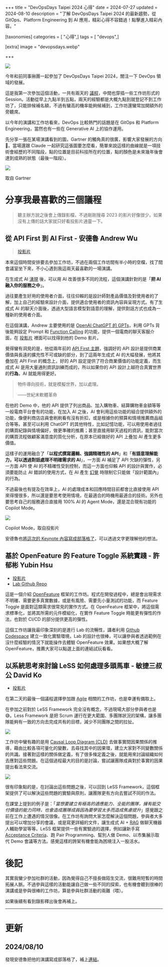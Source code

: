 +++
title = "DevOpsDays Taipei 2024 心得"
date = 2024-07-27
updated = 2024-08-10
description = "了解 DevOpsDays Taipei 2024 的最新趨勢，從 GitOps、Platform Engineering 到 AI 應用，精彩心得不容錯過！點擊進入精彩內容。"

[taxonomies]
categories = [ "心得",]
tags = [ "devops",]

[extra]
image = "devopsdays.webp"

+++

![](devopsdays.webp)

今年和前同事揪團一起參加了 DevOpsDays Taipei 2024，關注一下 DevOps 領域的發展。

這是我第一次參加這個活動，一共有兩天的 [議程](https://devopsdays.tw/2024/agenda)，中間也穿插一些工作坊形式的 Session。活動從早上九點半到五點，兩天的經驗都是大概九點到就登記不到工作坊了，只能排候補名額，不過有蠻高的機率能夠候補到，工作坊還蠻常加開額外的旁聽席。

以今年的演講和工作坊看來，DevOps 比較熱門的話題是在 GitOps 和 Platform Engineering，當然也有一些在 Generative AI 上的協作運用。

先分享一張在某場演講看到的圖，Gartner 的觸角真的很廣，影響大家發展的方向🤣。當場還跟 Claude 一起研究這張圖要怎麼看，簡單來說這樣的曲線就是一項技術會經歷的不同階段，點的位置是目前科技所在的位置，點的顏色是未來幾年後會達到成熟的狀態（最後一階段）。

![](gartner.webp)
<p class="image-caption">取自 Gartner</p>

# 分享我最喜歡的三個議程

> 聽主辦方說之後會上傳錄影檔，不過剛剛搜尋 2023 的影片好像很少。如果沒有上傳的話大家就只好看投影片通靈一下。

## 從 API First 到 AI First - 安德魯 Andrew Wu

> [投影片](https://docs.google.com/presentation/d/10o1VN0Q-97eTwYN_N-UP8pzLlxrxSBJbfXCcq0mTEDk/edit#slide=id.g274de07fa95_1_484)

本來這個時間安排要去參加工作坊，不過在兩個工作坊間有半小時的空檔，找了間會議室坐下來，不小心遇到我這兩天最喜歡的一場演講。

在生成式 AI [湧現](https://zh.wikipedia.org/zh-tw/%E6%B6%8C%E7%8E%B0) 後，可以用 AI 改善很多不同的流程，這個演講針對的是「**把 AI 融入你的服務之中**」。

過往要產生好用的使用者介面，往往仰賴的是設計師對產品價值及對使用者的了解，加上自己的經驗來設計介面，提供適合使用者的資訊內容與呈現方式。有了生成式 AI 的聊天介面後，透過大型語言模型對語意的理解，提供對話方式也成為一種新的使用者介面。

在這個演講，Andrew 主要使用的是 [OpenAI ChatGPT 的 GPTs](https://openai.com/index/introducing-gpts/)，利用 GPTs 背後能夠設定 Prompt 和 [Function Calling](https://platform.openai.com/docs/guides/function-calling) 的功能，提供一個電商的聊天客服介面，在 [投影片](https://docs.google.com/presentation/d/10o1VN0Q-97eTwYN_N-UP8pzLlxrxSBJbfXCcq0mTEDk/edit#slide=id.g274de07fa95_1_484) 裡面可以找得到他的 Demo 影片。

覺得蠻有洞見的是，他從兩年前的 [API First 主題](https://columns.chicken-house.net/2022/10/26/apifirst/)，強調好的 API 設計是提供商業價值與長遠的擴充性不可或缺的部分，到了這兩年生成式 AI 的大幅發展，他將其疊加在 API First 的概念上，好的 API 設定提供了符合商業價值的功能定義，而生成式 AI 是用大量通則資訊訓練而成的，所以如果你的 API 設計上越符合真實世界的**行為**，AI 就能用得更好。

> 物件導向技術，就是模擬世界，加以處理。
>
> ——世紀末軟體革命

在他的 Demo 中，他的 API 提供了列出商品、加入購物車、結算購物車金額等等一般電商平台會有的功能，在加入 AI 之後，AI 會利用這些功能的組合提供額外的功能，像便利商店店員會刷刷看有沒有折扣，或是根據你的預算和情境推薦商品組合等等。甚至可以利用 ChatGPT 的其他特性，比如記憶功能，可以用使用者過往的購買紀錄與情境偏好，做更準確的推薦；甚至直接用聊天過程的資訊，能對當次的購買流程做顧客滿意度的質化分析，在原本已經做好的 API 上疊加 AI 產生更多價值。

這樣子的運用融合了「**以程式撰寫邏輯、強調精確性的 API**」和「**有語意理解能力，可以透過對話處理不明確需求的 AI**」，一方面 AI 補足了 API 欠缺的彈性，另一方面 API 使 AI 的不精確性受到控制，而這一方面也仰賴 API 的設計與實作，必須要能防止 AI 錯誤的使用方式，在 AI 產生 [幻覺](https://zh.wikipedia.org/zh-tw/%E5%B9%BB%E8%A7%89_(%E4%BA%BA%E5%B7%A5%E6%99%BA%E8%83%BD)) 時限制它只能做「設計範圍內」的行為。

不過最後也有提及在效率上，AI 的處理成本和回應時間目前都會比直接使用 API 來得慢很多，所以還是要思考使用情境，在最適合的時機用最適合的技術。另外也要思考自己的服務適合直接用 100% AI 的 Agent Mode，還是混合現有功能的 Copilot Mode。

![](copilot-mode.webp)
<p class="image-caption">Copilot Mode，取自投影片</p>

安德魯也[將這次的 Keynote 內容寫成部落格了](https://columns.chicken-house.net/2024/07/20/devopsdays-keynote/)，可以透過文字更理解他的想法。

## 基於 OpenFeature 的 Feature Toggle 系統實踐 - 許郁彬 Yubin Hsu

- [投影片](https://docs.google.com/presentation/d/1raYRbpXdzdzmvgdjAD6X5d-V8YQ0Wya_vfh251-rdDE)
- [Lab Github Repo](https://github.com/yubinTW/openfeature-lab)

這是一個介紹 [OpenFeature](https://openfeature.dev/) 框架的工作坊。程式在開發過程中，總是會出現需求不明確、需要更多真實數據，或是有風險、需要先小量測試的功能，而 Feature Toggle 是面對這類需求很常見的實作方式。在 OpenFeature 框架中，將這個需求標準化，並將其所需的元件模組化，在實作 Feature Toggle 時能更有彈性的作法，也對於 CI/CD 的部分提供更高的彈性。

這個工作坊讓我最印象深刻的是進行 Lab 的流暢性，講者利用 [Github Codespace](https://github.com/features/codespaces) 建立一致化實驗環境，Lab 的設計也很棒，可以讓參與者透過範例在沒什麼經驗的情況下就能操作去體驗 OpenFeature 效果。如果想大概了解 OpenFeature，推薦大家可以點選上面的連結試玩看看。

## 以系統思考來討論 LeSS 如何處理多頭馬車 - 敏捷三叔公 David Ko

- [投影片](https://www.slideshare.net/slideshow/devopsdays-taipei-2024-less/270188848)

在第二天的最後一個議程選擇參加跟 [Agile](https://zh.wikipedia.org/zh-tw/%E6%95%8F%E6%8D%B7%E8%BD%AF%E4%BB%B6%E5%BC%80%E5%8F%91) 相關的工作坊，也是幸運有備取上。

在參加之前對於 LeSS Framework 完全沒有概念，不過現場大部分參與者也是😅。Less Framework 是把 Scrum 運行在更大範圍、多團隊狀況的架構，讓多團隊能夠有一致的方向去完成共有的目標，減少不同團隊之間的拉扯。

![](less-framework.webp)

工作坊中蠻有趣的是用 [Causal Loop Diagram (CLD)](https://en.wikipedia.org/wiki/Causal_loop_diagram) 去做事實間因果關係的推導，藉由比較各項可量化的變數，去尋找其中的因果環，建立大家對不同變數關係的共識。接著對這樣的關係做定義，有了很多條定義之後，就能用來討論組織如何去應對這些問題。在這個過程最大的目的是討論，嘗試讓團隊成員對於事實的因果提出看法來交流。

![](cld.webp)

很有印象點的是，在討論出這些問題之後，可以回到 LeSS Framework，這個框架提供了可以解決這些問題的實驗與原則，讓團隊更有方向去嘗試不同的作法。

在課堂上提到的例子是：「*當想要建立有極高的適應能力、全能的團隊，擁有能交付價值的能力同時，也會造成團隊成員因為要學習太多而造成焦慮提升*」感覺跟之前在工作上遭遇的情況很像。在工作坊有詢問大家怎麼解決這個問題，參與者大多提出可以增加分享的會議，或是寫更詳細的文件，讓生成式 AI + [RAG](https://www.promptingguide.ai/techniques/rag) 做聊天機器人輔助學習等等。LeSS 框架提供一些有實驗過的選擇，例如讓新手寫 [Acceptance Criteria](https://resources.scrumalliance.org/Article/need-know-acceptance-criteria)、跑 Pair Programming、幫別人做 Demo、以市集展示取代 Demo 會議等方法。感覺這樣的誇架有機會能為困境注入一股活水。

# 後記

其實我蠻少參加社群的活動，因為覺得自己不擅長做陌生交流，很難用短暫的時間拓展人脈。不過參與這樣的活動能讓自己做一些不同的探索，也有機會聽到很棒的演講或是參與很棒的工作坊，算是參與社群活動的兩難（喂）。

如果後續有看到錄影釋出後會再補上。

---

# 更新
## 2024/08/10

發現安德魯把他的演講寫成部落格了，補上[連結](https://columns.chicken-house.net/2024/07/20/devopsdays-keynote/)。
